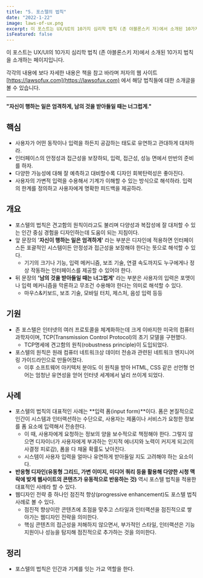 ```yaml
---
title: "5. 포스텔의 법칙"
date: "2022-1-22"
image: laws-of-ux.png
excerpt: 이 포스트는 UX/UI의 10가지 심리학 법칙 (존 야블론스키 저)에서 소개된 10가지 법칙을 소개하는 페이지입니다 .
isFeatured: false
---
```


이 포스트는 UX/UI의 10가지 심리학 법칙 (존 야블론스키 저)에서 소개된 10가지 법칙을 소개하는 페이지입니다.

각각의 내용에 보다 자세한 내용은 책을 참고 바라며 저자의 웹 사이트 [https://lawsofux.com](https://lawsofux.com) 에서 해당 법칙들에 대한 소개글을 볼 수 있습니다.

---

**"자신이 행하는 일은 엄격하게, 남의 것을 받아들일 때는 너그럽게."**

## 핵심

- 사용자가 어떤 동작이나 입력을 하든지 공감하는 태도로 유연하고 관대하게 대처하라.
- 인터페이스의 안정성과 접근성을 보장하되, 입력, 접근성, 성능 면에서 만반의 준비를 하자.
- 다양한 가능성에 대해 잘 예측하고 대비할수록 디자인 회복탄력성은 좋아진다.
- 사용자의 가변적 입력을 수용해서 기계가 이해할 수 있는 방식으로 해석하라. 입력의 한계를 정의하고 사용자에게 명확한 피드백을 제공하라.

## 개요

- 포스텔의 법칙은 견고함의 원칙이라고도 불리며 다양성과 복잡성에 잘 대처할 수 있는 인간 중심 경험을 디자인하는데 도움이 되는 지침이다.
- 앞 문장의 '**자신이 행하는 일은 엄격하게'** 라는 부분은 디자인에 적용하면 인터페이스든 포괄적인 시스템이든 안정성과 접근성을 보장해야 한다는 뜻으로 해석할 수 있다.
  - 기기의 크기나 기능, 입력 메커니즘, 보조 기술, 연결 속도까지도 누구에게나 정상 작동하는 인터페이스를 제공할 수 있어야 한다.
- 뒤 문장의 **'남의 것을 받아들일 때는 너그럽게'** 라는 부분은 사용자의 입력은 포맷이나 입력 메커니즘을 막론하고 무조건 수용해야 한다는 의미로 해석할 수 있다.
  - 마우스&키보드, 보조 기술, 모바일 터치, 제스처, 음성 입력 등등

## 기원

- 존 포스텔은 인터넷의 여러 프로토콜을 체계화하는데 크게 이바지한 미국의 컴퓨터 과학자이며, TCP(Transmission Control Protocol)의 초기 모델을 구현했다.
  - TCP명세에 견고함의 원칙(robustness principle)이 도입되었다.
- 포스텔의 원칙은 원래 컴퓨터 네트워크상 데이터 전송과 관련된 네트워크 엔지니어링 가이드라인으로 만들어졌다.
  - 이후 소프트웨어 아키텍처 분야도 이 원칙을 받아 HTML, CSS 같은 선언형 언어는 엄청난 유연성을 얻어 인터넷 세계에서 널리 쓰이게 되었다.

## 사례

- 포스텔의 법칙의 대표적인 사례는 **입력 폼(input form)**이다. 폼은 본질적으로 인간이 시스템과 인터랙션하는 수단으로, 사용자는 제품이나 서비스가 요청한 정보를 폼 요소에 입력해서 전송한다.
  - 이 때, 사용자에게 요청하는 정보의 양을 보수적으로 책정해야 한다. 그렇지 않으면 디자이너가 사용자에게 부과하는 인지적 에너지와 노력이 커지게 되고(의사결정 피로감), 폼을 다 채울 확률도 낮아진다.
  - 시스템이 사용자 입력을 얼마나 유연하게 받아들일 지도 고려해야 하는 요소이다.
- **반응형 디자인(유동형 그리드, 가변 이미지, 미디어 쿼리 등을 활용해 다양한 시청 맥락에 밪게 웹사이트의 콘텐츠가 유동적으로 반응하는 것)** 역시 포스텔 법칙을 적용한 대표적인 사례라 할 수 있다.
- 웹디자인 전략 중 하나인 점진적 향상(progressive enhancement)도 포스텔 법칙 사례로 볼 수 있다.
  - 점진적 향상이란 콘텐츠에 초점을 맞추고 스타일과 인터랙션을 점진적으로 쌓아가는 웹디자인 전략을 의미한다.
  - 핵심 콘텐츠의 접근성을 저해하지 않으면서, 부가적인 스타일, 인터랙션은 기능 지원이나 성능을 탐지해 점진적으로 추가하는 것을 의미한다.

## 정리

- 포스텔의 법칙은 인간과 기계를 잇는 가교 역할을 한다.
